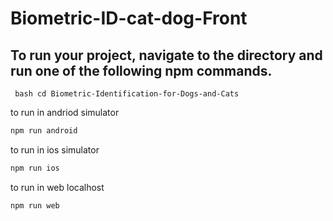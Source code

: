 # Biometric-ID-cat-dog-Front
## To run your project, navigate to the directory and run one of the following npm commands.

``` bash cd Biometric-Identification-for-Dogs-and-Cats```

 to run in andriod simulator
``` bash 
npm run android
```

 to run in ios simulator

``` bash
npm run ios
```

 to run in web localhost

``` bash
npm run web
```
